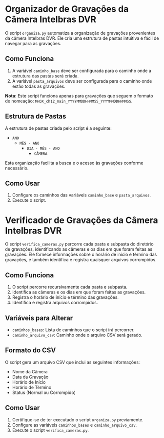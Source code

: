 # Organizador de Gravações da Câmera Intelbras DVR

O script `organiza.py` automatiza a organização de gravações provenientes da câmera Intelbras DVR. Ele cria uma estrutura de pastas intuitiva e fácil de navegar para as gravações.

## Como Funciona

1. A variável `caminho_base` deve ser configurada para o caminho onde a estrutura das pastas será criada.
2. A variável `pasta_arquivos` deve ser configurada para o caminho onde estão todas as gravações.

**Nota:** Este script funciona apenas para gravações que seguem o formato de nomeação: `MHDX_ch12_main_YYYYMMDDHHMMSS_YYYYMMDDHHMMSS`.

## Estrutura de Pastas

A estrutura de pastas criada pelo script é a seguinte:

- `ANO`
  - `MÊS - ANO`
    - `DIA - MÊS - ANO`
      - `CÂMERA`

Esta organização facilita a busca e o acesso às gravações conforme necessário.

## Como Usar

1. Configure os caminhos das variáveis `caminho_base` e `pasta_arquivos`.
2. Execute o script.

# Verificador de Gravações da Câmera Intelbras DVR

O script `verifica_cameras.py` percorre cada pasta e subpasta do diretório de gravações, identificando as câmeras e os dias em que foram feitas as gravações. Ele fornece informações sobre o horário de início e término das gravações, e também identifica e registra quaisquer arquivos corrompidos.

## Como Funciona

1. O script percorre recursivamente cada pasta e subpasta.
2. Identifica as câmeras e os dias em que foram feitas as gravações.
3. Registra o horário de início e término das gravações.
4. Identifica e registra arquivos corrompidos.

## Variáveis para Alterar

- `caminhos_bases`: Lista de caminhos que o script irá percorrer.
- `caminho_arquivo_csv`: Caminho onde o arquivo CSV será gerado.

## Formato do CSV

O script gera um arquivo CSV que inclui as seguintes informações:

- Nome da Câmera
- Data da Gravação
- Horário de Início
- Horário de Término
- Status (Normal ou Corrompido)

## Como Usar

1. Certifique-se de ter executado o script `organiza.py` previamente.
2. Configure as variáveis `caminhos_bases` e `caminho_arquivo_csv`.
3. Execute o script `verifica_cameras.py`.
